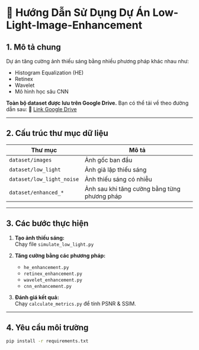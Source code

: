 # 📘 Hướng Dẫn Sử Dụng Dự Án Low-Light-Image-Enhancement

## 1. Mô tả chung
Dự án tăng cường ảnh thiếu sáng bằng nhiều phương pháp khác nhau như:
- Histogram Equalization (HE)
- Retinex
- Wavelet
- Mô hình học sâu CNN

**Toàn bộ dataset được lưu trên Google Drive.** Bạn có thể tải về theo đường dẫn sau:
📎 [Link Google Drive](https://drive.google.com/your-link)

---

## 2. Cấu trúc thư mục dữ liệu

| Thư mục | Mô tả |
|--------|-------|
| `dataset/images` | Ảnh gốc ban đầu |
| `dataset/low_light` | Ảnh giả lập thiếu sáng |
| `dataset/low_light_noise` | Ảnh thiếu sáng có nhiễu |
| `dataset/enhanced_*` | Ảnh sau khi tăng cường bằng từng phương pháp |

---

## 3. Các bước thực hiện

1. **Tạo ảnh thiếu sáng:**  
   Chạy file `simulate_low_light.py`

2. **Tăng cường bằng các phương pháp:**  
   - `he_enhancement.py`  
   - `retinex_enhancement.py`  
   - `wavelet_enhancement.py`  
   - `cnn_enhancement.py`

3. **Đánh giá kết quả:**  
   Chạy `calculate_metrics.py` để tính PSNR & SSIM.

---

## 4. Yêu cầu môi trường

```bash
pip install -r requirements.txt
